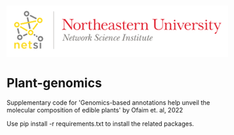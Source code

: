 
![Logo](https://github.com/Barabasi-Lab/Plant-genomics/blob/main/images/NetSci_Logo.png)



# Plant-genomics
Supplementary code for 'Genomics-based annotations help unveil the molecular composition of edible plants' by Ofaim et. al, 2022


Use pip install -r requirements.txt to install the related packages.